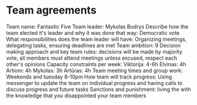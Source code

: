 # Team agreements

Team name: Fantastic Five
Team leader: Mykolas Budrys
Describe how the team elected it's leader and why it was done that way: Democratic vote
What responsibilities does the team leader will have:
    Organizing meetings, delegating tasks, ensuring deadlines are met
Team ambition: 9
Decision making approach and key team rules:
    decisions will be made by majority vote, all members must attend meetings unless excused, respect each other's opinions
Capacity constraints per week:
    Viktorija: 4-6h
    Elvinas: 4h
    Artiom: 4h
    Mykolas: 3h
    Artūras: 4h
Team meeting times and group work:
    Weekends and tuesday 8-10pm
How team will track progress:
    Using messenger to update the team on individual progress and having calls to discuss progress and future tasks
Sanctions and punishment:
    living the with the knowledge that you disappointed your team members
